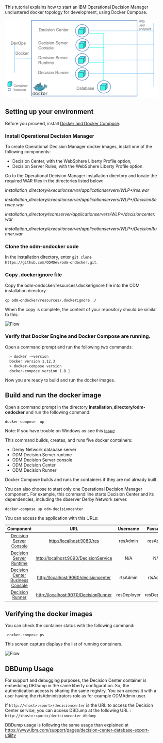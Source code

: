 
This tutorial explains how to start an IBM Operational Decision Manager unclustered docker topology for development, using Docker Compose.


![Flow](images/Fig1.png)



## Setting up your environment
Before you proceed, install [Docker and Docker Compose](https://docs.docker.com/compose/#installation-and-set-up).

### Install Operational Decision Manager
To create Operational Decision Manager docker images, install one of the following components:         
* Decision Center, with the WebSphere Liberty Profile option,
* Decision Server Rules, with the WebSphere Liberty Profile option.

Go to the Operational Decision Manager installation directory and locate the required WAR files in the directories listed below:

_installation_directory/executionserver/applicationservers/WLP*/res.war_

_installation_directory/executionserver/applicationservers/WLP*/DecisionService.war_

_installation_directory/teamserver/applicationservers/WLP*/decisioncenter.war_


_installation_directory/executionserver/applicationservers/WLP*/DecisionRunner.war_

### Clone the odm-ondocker code

In the installation directory, enter ```git clone https://github.com/ODMDev/odm-ondocker.git```.

### Copy .dockerignore file

Copy the odm-ondocker/resources/.dockerignore file into the ODM installation directory.

```cp odm-ondocker/resources/.dockerignore ./```

When the copy is complete, the content of your repository should be similar to this:

![Flow](images/Fig2.png)
### Verify that Docker Engine and Docker Compose are running.

Open a command prompt and run the following two commands:    	

  ```
    > docker -–version
    Docker version 1.12.3
    > docker-compose version
    docker-compose version 1.8.1
  ```

Now you are ready to build and run the docker images.

## Build and run the docker image
Open a command prompt in the directory **installation_directory/odm-ondocker** and run the following command:    	

```
docker-compose  up
```

Note: If you have trouble on Windows os see this [issue](https://github.com/ODMDev/odm-ondocker/issues/100)

This command builds, creates, and runs five docker containers:

* Derby Network database server
* ODM Decision Server runtime
* ODM Decision Server console
* ODM Decision Center
* ODM Decision Runner

Docker Compose builds and runs the containers if they are not already built.

You can also choose to start only one Operational Decision Manager component. For example, this command line starts Decision Center and its dependencies, including the dbserver Derby Network server.

```docker-compose up odm-decisioncenter```

You can access the application with this URLs:

|Component|URL|Username|Password|
|:-----:|:-----:|:-----:|:-----:|
| [Decision Server Console](http://localhost:9080/res) | <http://localhost:9080/res> |resAdmin|resAdmin|
| [Decision Server Runtime](http://localhost:9090/DecisionService) |<http://localhost:9090/DecisionService> |N/A|N/A|
| [Decision Center Business Console]( http://localhost:9060/decisioncenter) |  <http://localhost:9060/decisioncenter> |rtsAdmin|rtsAdmin|
| [Decision Runner]( http://localhost:9070/DecisionRunner) |  <http://localhost:9070/DecisionRunner> |resDeployer|resDeployer|


## Verifying the docker images

You can check the container status with the following command:
```
 docker-compose ps
```
 This screen capture displays the list of running containers.

![Flow](images/StandardFig02.png)

## DBDump Usage

For support and debugging purposes, the Decision Center container is embedding DBDump in the same liberty configuration. So, the authentication access is sharing the same registry. You can access it with a user having the rtsAdministrators role as for example ODMAdmin user.

If ```http://<host>:<port>/decisioncenter``` is the URL to access the Decision Center service, you can access DBDump at the following URL : ```http://<host>:<port>/decisioncenter-dbdump```

<!-- markdown-link-check-disable-next-line -->
DBDump usage is following the same usage than explained at https://www.ibm.com/support/pages/decision-center-database-export-utility
